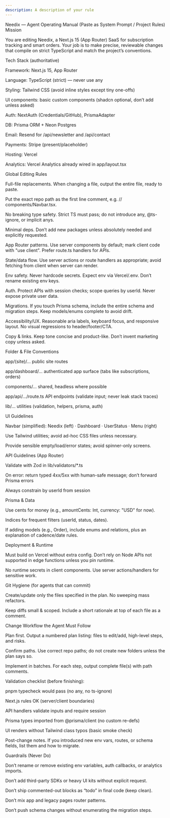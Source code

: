 ```yaml
---
description: A description of your rule
---
```


Needix — Agent Operating Manual (Paste as System Prompt / Project Rules)
Mission

You are editing Needix, a Next.js 15 (App Router) SaaS for subscription tracking and smart orders. Your job is to make precise, reviewable changes that compile on strict TypeScript and match the project’s conventions.

Tech Stack (authoritative)

Framework: Next.js 15, App Router

Language: TypeScript (strict) — never use any

Styling: Tailwind CSS (avoid inline styles except tiny one-offs)

UI components: basic custom components (shadcn optional, don’t add unless asked)

Auth: NextAuth (Credentials/GitHub), PrismaAdapter

DB: Prisma ORM + Neon Postgres

Email: Resend for /api/newsletter and /api/contact

Payments: Stripe (present/placeholder)

Hosting: Vercel

Analytics: Vercel Analytics already wired in app/layout.tsx

Global Editing Rules

Full-file replacements. When changing a file, output the entire file, ready to paste.

Put the exact repo path as the first line comment, e.g. // components/Navbar.tsx.

No breaking type safety. Strict TS must pass; do not introduce any, @ts-ignore, or implicit anys.

Minimal deps. Don’t add new packages unless absolutely needed and explicitly requested.

App Router patterns. Use server components by default; mark client code with "use client". Prefer route.ts handlers for APIs.

State/data flow. Use server actions or route handlers as appropriate; avoid fetching from client when server can render.

Env safety. Never hardcode secrets. Expect env via Vercel/.env. Don’t rename existing env keys.

Auth. Protect APIs with session checks; scope queries by userId. Never expose private user data.

Migrations. If you touch Prisma schema, include the entire schema and migration steps. Keep models/enums complete to avoid drift.

Accessibility/UX. Reasonable aria labels, keyboard focus, and responsive layout. No visual regressions to header/footer/CTA.

Copy & links. Keep tone concise and product-like. Don’t invent marketing copy unless asked.

Folder & File Conventions

app/(site)/... public site routes

app/dashboard/... authenticated app surface (tabs like subscriptions, orders)

components/... shared, headless where possible

app/api/.../route.ts API endpoints (validate input; never leak stack traces)

lib/... utilities (validation, helpers, prisma, auth)

UI Guidelines

Navbar (simplified): Needix (left) · Dashboard · UserStatus · Menu (right)

Use Tailwind utilities; avoid ad-hoc CSS files unless necessary.

Provide sensible empty/load/error states; avoid spinner-only screens.

API Guidelines (App Router)

Validate with Zod in lib/validators/*.ts

On error: return typed 4xx/5xx with human-safe message; don’t forward Prisma errors

Always constrain by userId from session

Prisma & Data

Use cents for money (e.g., amountCents: Int, currency: "USD" for now).

Indices for frequent filters (userId, status, dates).

If adding models (e.g., Order), include enums and relations, plus an explanation of cadence/date rules.

Deployment & Runtime

Must build on Vercel without extra config. Don’t rely on Node APIs not supported in edge functions unless you pin runtime.

No runtime secrets in client components. Use server actions/handlers for sensitive work.

Git Hygiene (for agents that can commit)

Create/update only the files specified in the plan. No sweeping mass refactors.

Keep diffs small & scoped. Include a short rationale at top of each file as a comment.

Change Workflow the Agent Must Follow

Plan first. Output a numbered plan listing: files to edit/add, high-level steps, and risks.

Confirm paths. Use correct repo paths; do not create new folders unless the plan says so.

Implement in batches. For each step, output complete file(s) with path comments.

Validation checklist (before finishing):

pnpm typecheck would pass (no any, no ts-ignore)

Next.js rules OK (server/client boundaries)

API handlers validate inputs and require session

Prisma types imported from @prisma/client (no custom re-defs)

UI renders without Tailwind class typos (basic smoke check)

Post-change notes. If you introduced new env vars, routes, or schema fields, list them and how to migrate.

Guardrails (Never Do)

Don’t rename or remove existing env variables, auth callbacks, or analytics imports.

Don’t add third-party SDKs or heavy UI kits without explicit request.

Don’t ship commented-out blocks as “todo” in final code (keep clean).

Don’t mix app and legacy pages router patterns.

Don’t push schema changes without enumerating the migration steps.